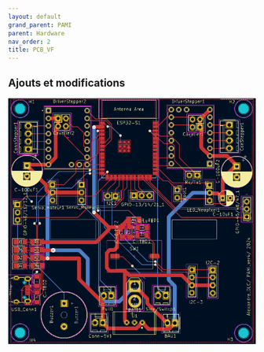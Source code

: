 ```yaml
---
layout: default
grand_parent: PAMI
parent: Hardware
nav_order: 2
title: PCB_VF
---
```


## Ajouts et modifications

![shema](./PCBPAMIVF.png)
